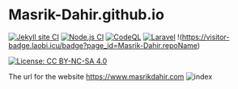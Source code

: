 # Masrik-Dahir.github.io

[![Jekyll site CI](https://github.com/Masrik-Dahir/Masrik-Dahir.github.io/actions/workflows/jekyll.yml/badge.svg)](https://github.com/Masrik-Dahir/Masrik-Dahir.github.io/actions/workflows/jekyll.yml) 
[![Node.js CI](https://github.com/Masrik-Dahir/Masrik-Dahir.github.io/actions/workflows/node.js.yml/badge.svg)](https://github.com/Masrik-Dahir/Masrik-Dahir.github.io/actions/workflows/node.js.yml) 
[![CodeQL](https://github.com/Masrik-Dahir/Masrik-Dahir.github.io/actions/workflows/codeql-analysis.yml/badge.svg)](https://github.com/Masrik-Dahir/Masrik-Dahir.github.io/actions/workflows/codeql-analysis.yml)
[![Laravel](https://github.com/Masrik-Dahir/Masrik-Dahir.github.io/actions/workflows/laravel.yml/badge.svg)](https://github.com/Masrik-Dahir/Masrik-Dahir.github.io/actions/workflows/laravel.yml)
!(https://visitor-badge.laobi.icu/badge?page_id=Masrik-Dahir.repoName)

[![License: CC BY-NC-SA 4.0](https://licensebuttons.net/l/by-nc-sa/4.0/80x15.png)](https://creativecommons.org/licenses/by-nc-sa/4.0/)


The url for the website https://www.masrikdahir.com
![index](https://user-images.githubusercontent.com/69909265/180584063-b7bbb0a8-e145-4391-b888-a35d194a03bb.gif)
